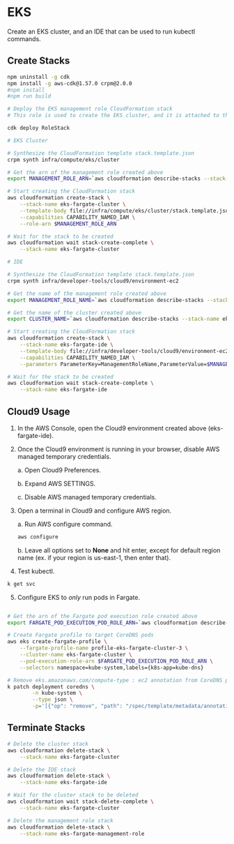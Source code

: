 # EKS

Create an EKS cluster, and an IDE that can be used to run kubectl commands.

## Create Stacks

```bash
npm uninstall -g cdk
npm install -g aws-cdk@1.57.0 crpm@2.0.0
#npm install
#npm run build

# Deploy the EKS management role CloudFormation stack
# This role is used to create the EKS cluster, and it is attached to the IDE to access the cluster

cdk deploy RoleStack

# EKS Cluster

# Synthesize the CloudFormation template stack.template.json
crpm synth infra/compute/eks/cluster

# Get the arn of the management role created above
export MANAGEMENT_ROLE_ARN=`aws cloudformation describe-stacks --stack-name eks-fargate-management-role --query "Stacks[0].Outputs[0].OutputValue" --output text`

# Start creating the CloudFormation stack
aws cloudformation create-stack \
    --stack-name eks-fargate-cluster \
    --template-body file://infra/compute/eks/cluster/stack.template.json \
    --capabilities CAPABILITY_NAMED_IAM \
    --role-arn $MANAGEMENT_ROLE_ARN

# Wait for the stack to be created
aws cloudformation wait stack-create-complete \
    --stack-name eks-fargate-cluster

# IDE

# Synthesize the CloudFormation template stack.template.json
crpm synth infra/developer-tools/cloud9/environment-ec2

# Get the name of the management role created above
export MANAGEMENT_ROLE_NAME=`aws cloudformation describe-stacks --stack-name eks-fargate-management-role --query "Stacks[0].Outputs[1].OutputValue" --output text`

# Get the name of the cluster created above
export CLUSTER_NAME=`aws cloudformation describe-stacks --stack-name eks-fargate-cluster --query "Stacks[0].Outputs[0].OutputValue" --output text`

# Start creating the CloudFormation stack
aws cloudformation create-stack \
    --stack-name eks-fargate-ide \
    --template-body file://infra/developer-tools/cloud9/environment-ec2/stack.template.json \
    --capabilities CAPABILITY_NAMED_IAM \
    --parameters ParameterKey=ManagementRoleName,ParameterValue=$MANAGEMENT_ROLE_NAME ParameterKey=ClusterName,ParameterValue=$CLUSTER_NAME

# Wait for the stack to be created
aws cloudformation wait stack-create-complete \
    --stack-name eks-fargate-ide
```

## Cloud9 Usage

1.  In the AWS Console, open the Cloud9 environment created above (eks-fargate-ide).

2.  Once the Cloud9 environment is running in your browser, disable AWS managed temporary credentials.

    a.  Open Cloud9 Preferences.
    
    b.  Expand AWS SETTINGS.
    
    c.  Disable AWS managed temporary credentials.

3.  Open a terminal in Cloud9 and configure AWS region.

    a.  Run AWS configure command.
    ```bash
    aws configure
    ```
    
    b.  Leave all options set to **None** and hit enter, except for default region name (ex. if your region is us-east-1, then enter that).

4.  Test kubectl.

```bash
k get svc
```

5.  Configure EKS to *only* run pods in Fargate.

```bash

# Get the arn of the Fargate pod execution role created above
export FARGATE_POD_EXECUTION_POD_ROLE_ARN=`aws cloudformation describe-stacks --stack-name eks-fargate-cluster --query "Stacks[0].Outputs[1].OutputValue" --output text`

# Create Fargate profile to target CoreDNS pods
aws eks create-fargate-profile \
    --fargate-profile-name profile-eks-fargate-cluster-3 \
    --cluster-name eks-fargate-cluster \
    --pod-execution-role-arn $FARGATE_POD_EXECUTION_POD_ROLE_ARN \
    --selectors namespace=kube-system,labels={k8s-app=kube-dns}

# Remove eks.amazonaws.com/compute-type : ec2 annotation from CoreDNS pods
k patch deployment coredns \
        -n kube-system \
        --type json \
        -p='[{"op": "remove", "path": "/spec/template/metadata/annotations/eks.amazonaws.com~1compute-type"}]'

```

## Terminate Stacks

```bash
# Delete the cluster stack
aws cloudformation delete-stack \
    --stack-name eks-fargate-cluster

# Delete the IDE stack
aws cloudformation delete-stack \
    --stack-name eks-fargate-ide

# Wait for the cluster stack to be deleted
aws cloudformation wait stack-delete-complete \
    --stack-name eks-fargate-cluster

# Delete the management role stack
aws cloudformation delete-stack \
    --stack-name eks-fargate-management-role
```
